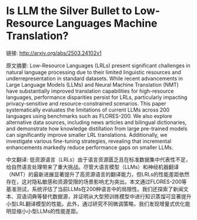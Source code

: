 # Is LLM the Silver Bullet to Low-Resource Languages Machine Translation?

链接: http://arxiv.org/abs/2503.24102v1

原文摘要:
Low-Resource Languages (LRLs) present significant challenges in natural
language processing due to their limited linguistic resources and
underrepresentation in standard datasets. While recent advancements in Large
Language Models (LLMs) and Neural Machine Translation (NMT) have substantially
improved translation capabilities for high-resource languages, performance
disparities persist for LRLs, particularly impacting privacy-sensitive and
resource-constrained scenarios. This paper systematically evaluates the
limitations of current LLMs across 200 languages using benchmarks such as
FLORES-200. We also explore alternative data sources, including news articles
and bilingual dictionaries, and demonstrate how knowledge distillation from
large pre-trained models can significantly improve smaller LRL translations.
Additionally, we investigate various fine-tuning strategies, revealing that
incremental enhancements markedly reduce performance gaps on smaller LLMs.

中文翻译:
低资源语言（LRLs）由于语言资源匮乏且在标准数据集中代表性不足，给自然语言处理带来了重大挑战。尽管大语言模型（LLMs）和神经机器翻译（NMT）的最新进展显著提升了高资源语言的翻译能力，但LRLs的性能差距依然存在，这对隐私敏感和资源受限的场景影响尤为突出。本文通过FLORES-200等基准测试，系统评估了当前LLMs在200种语言中的局限性。我们还探索了新闻文本、双语词典等替代数据源，并证明从大型预训练模型中进行知识蒸馏可显著提升小型LRL翻译模型的性能。此外，通过研究不同微调策略，我们发现增量式优化能明显缩小小型LLMs的性能差距。
